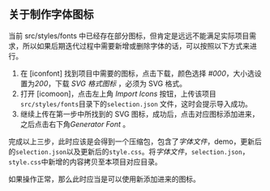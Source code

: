## 关于制作字体图标

当前 src/styles/fonts 中已经存在部分图标，但肯定是远远不能满足实际项目需求，所以如果后期迭代过程中需要新增或删除字体的话，可以按照以下方式来进行。

1. 在 [iconfont]  找到项目中需要的图标，点击下载，颜色选择 *#000*，大小选设置为*200*，下载 *SVG 格式图标* ，必须为 SVG 格式。
2. 打开 [icomoon]，点击左上角 *Import Icons* 按钮，上传该项目`src/styles/fonts`目录下的`selection.json` 文件，这时会提示导入成功。
3. 继续上传在第一步中所找到的 SVG 图标，成功后，点击对应图标添加进来，之后点击右下角*Generator Font* 。

完成以上三步，此时应该是会得到一个压缩包，包含了*字体文件*，demo，更新后的`selection.json`以及更新后的`style.css`。将*字体文件*，`selection.json`，`style.css`中新增的内容拷贝至本项目对应目录。

如果操作正常，那么此时应当是可以使用新添加进来的图标。
